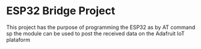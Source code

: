 # ESP32 Bridge Project

This project has the purpose of programming the ESP32 as by AT command sp the module can be used to post the received data on the Adafruit IoT plataform
